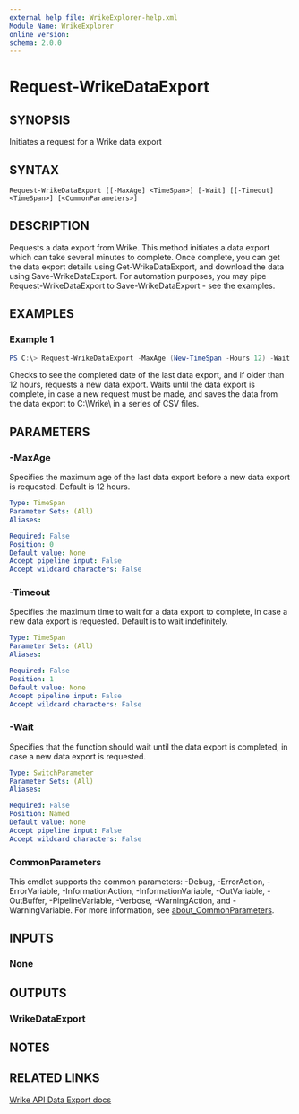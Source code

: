 ```yaml
---
external help file: WrikeExplorer-help.xml
Module Name: WrikeExplorer
online version:
schema: 2.0.0
---
```


# Request-WrikeDataExport

## SYNOPSIS
Initiates a request for a Wrike data export

## SYNTAX

```
Request-WrikeDataExport [[-MaxAge] <TimeSpan>] [-Wait] [[-Timeout] <TimeSpan>] [<CommonParameters>]
```

## DESCRIPTION
Requests a data export from Wrike. This method initiates a data export which can take several minutes to complete. Once complete, you can get the data export details using Get-WrikeDataExport, and download the data using Save-WrikeDataExport. For automation purposes, you may pipe Request-WrikeDataExport to Save-WrikeDataExport - see the examples.

## EXAMPLES

### Example 1
```powershell
PS C:\> Request-WrikeDataExport -MaxAge (New-TimeSpan -Hours 12) -Wait | Save-WrikeDataExport -Destination C:\Wrike\
```

Checks to see the completed date of the last data export, and if older than 12 hours, requests a new data export. Waits until the data export is complete, in case a new request must be made, and saves the data from the data export to C:\Wrike\ in a series of CSV files.

## PARAMETERS

### -MaxAge
Specifies the maximum age of the last data export before a new data export is requested. Default is 12 hours.

```yaml
Type: TimeSpan
Parameter Sets: (All)
Aliases:

Required: False
Position: 0
Default value: None
Accept pipeline input: False
Accept wildcard characters: False
```

### -Timeout
Specifies the maximum time to wait for a data export to complete, in case a new data export is requested. Default is to wait indefinitely.

```yaml
Type: TimeSpan
Parameter Sets: (All)
Aliases:

Required: False
Position: 1
Default value: None
Accept pipeline input: False
Accept wildcard characters: False
```

### -Wait
Specifies that the function should wait until the data export is completed, in case a new data export is requested.

```yaml
Type: SwitchParameter
Parameter Sets: (All)
Aliases:

Required: False
Position: Named
Default value: None
Accept pipeline input: False
Accept wildcard characters: False
```

### CommonParameters
This cmdlet supports the common parameters: -Debug, -ErrorAction, -ErrorVariable, -InformationAction, -InformationVariable, -OutVariable, -OutBuffer, -PipelineVariable, -Verbose, -WarningAction, and -WarningVariable. For more information, see [about_CommonParameters](http://go.microsoft.com/fwlink/?LinkID=113216).

## INPUTS

### None

## OUTPUTS

### WrikeDataExport

## NOTES

## RELATED LINKS

[Wrike API Data Export docs](https://developers.wrike.com/api/v4/data-export/)
